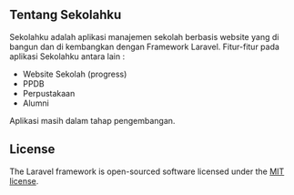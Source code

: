 ## Tentang Sekolahku

Sekolahku adalah aplikasi manajemen sekolah berbasis website yang di bangun dan di kembangkan dengan Framework Laravel. Fitur-fitur pada aplikasi Sekolahku antara lain :

- Website Sekolah (progress)
- PPDB
- Perpustakaan
- Alumni

Aplikasi masih dalam tahap pengembangan.


## License

The Laravel framework is open-sourced software licensed under the [MIT license](https://opensource.org/licenses/MIT).
